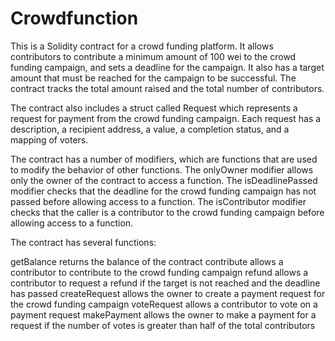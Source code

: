 # Crowdfunction
This is a Solidity contract for a crowd funding platform. It allows contributors to contribute a minimum amount of 100 wei to the crowd funding campaign, and sets a deadline for the campaign. It also has a target amount that must be reached for the campaign to be successful. The contract tracks the total amount raised and the total number of contributors.

The contract also includes a struct called Request which represents a request for payment from the crowd funding campaign. Each request has a description, a recipient address, a value, a completion status, and a mapping of voters.

The contract has a number of modifiers, which are functions that are used to modify the behavior of other functions. The onlyOwner modifier allows only the owner of the contract to access a function. The isDeadlinePassed modifier checks that the deadline for the crowd funding campaign has not passed before allowing access to a function. The isContributor modifier checks that the caller is a contributor to the crowd funding campaign before allowing access to a function.

The contract has several functions:

getBalance returns the balance of the contract
contribute allows a contributor to contribute to the crowd funding campaign
refund allows a contributor to request a refund if the target is not reached and the deadline has passed
createRequest allows the owner to create a payment request for the crowd funding campaign
voteRequest allows a contributor to vote on a payment request
makePayment allows the owner to make a payment for a request if the number of votes is greater than half of the total contributors

